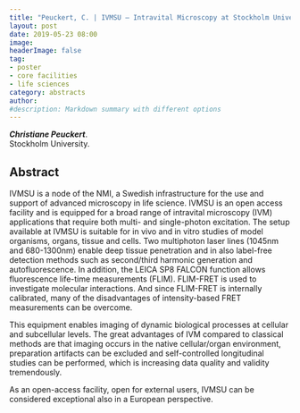 ```yaml
---
title: "Peuckert, C. | IVMSU – Intravital Microscopy at Stockholm University- A national infrastructure for advanced in vivo bioimaging"
layout: post
date: 2019-05-23 08:00
image:
headerImage: false
tag:
- poster
- core facilities
- life sciences
category: abstracts
author:
#description: Markdown summary with different options
---
```


_**Christiane Peuckert**_.<br/>
Stockholm University.<br/>


## Abstract

IVMSU is a node of the NMI, a Swedish infrastructure for the use and support of advanced microscopy in life science. IVMSU is an open access facility and is equipped for a broad range of intravital microscopy (IVM) applications that require both multi- and single-photon excitation. The setup available at IVMSU is suitable for in vivo and in vitro studies of model organisms, organs, tissue and cells. Two multiphoton laser lines (1045nm and 680-1300nm) enable deep tissue penetration and in also label-free detection methods such as second/third harmonic generation and autofluorescence. In addition, the LEICA SP8 FALCON function allows fluorescence life-time measurements (FLIM). FLIM-FRET is used to investigate molecular interactions.  And since FLIM-FRET is internally calibrated, many of the disadvantages of intensity-based FRET measurements can be overcome.<br/>

This equipment enables imaging of dynamic biological processes at cellular and subcellular levels. The great advantages of IVM compared to classical methods are that imaging occurs in the native cellular/organ environment, preparation artifacts can be excluded and self-controlled longitudinal studies can be performed, which is increasing data quality and validity tremendously.<br/>

As an open-access facility, open for external users, IVMSU can be considered exceptional also in a European perspective.<br/>
